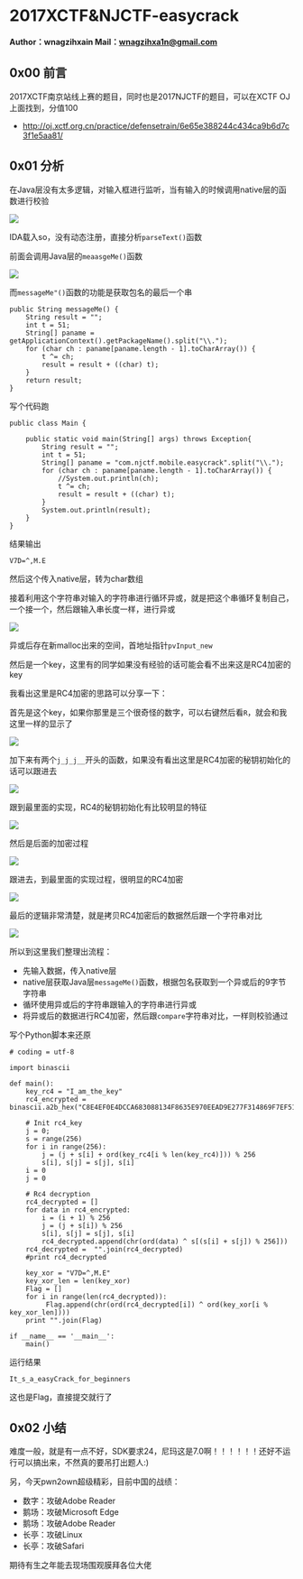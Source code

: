 # 2017XCTF&NJCTF-easycrack

**Author：wnagzihxain
Mail：wnagzihxa1n@gmail.com**

## 0x00 前言
2017XCTF南京站线上赛的题目，同时也是2017NJCTF的题目，可以在XCTF OJ上面找到，分值100
- http://oj.xctf.org.cn/practice/defensetrain/6e65e388244c434ca9b6d7c3f1e5aa81/

## 0x01 分析
在Java层没有太多逻辑，对输入框进行监听，当有输入的时候调用native层的函数进行校验

![](Image/1.png)

IDA载入so，没有动态注册，直接分析`parseText()`函数

前面会调用Java层的`meaasgeMe()`函数

![](Image/2.png)

而`messageMe"()`函数的功能是获取包名的最后一个串
```
public String messageMe() {
    String result = "";
    int t = 51;
    String[] paname = getApplicationContext().getPackageName().split("\\.");
    for (char ch : paname[paname.length - 1].toCharArray()) {
        t ^= ch;
        result = result + ((char) t);
    }
    return result;
}
```

写个代码跑
```
public class Main {
	
	public static void main(String[] args) throws Exception{
		String result = "";
        int t = 51;
        String[] paname = "com.njctf.mobile.easycrack".split("\\.");
        for (char ch : paname[paname.length - 1].toCharArray()) {
        	//System.out.println(ch);
            t ^= ch;
            result = result + ((char) t);
        }
        System.out.println(result);
	}
}
```

结果输出
```
V7D=^,M.E
```

然后这个传入native层，转为char数组

接着利用这个字符串对输入的字符串进行循环异或，就是把这个串循环复制自己，一个接一个，然后跟输入串长度一样，进行异或

![](Image/3.png)

异或后存在新malloc出来的空间，首地址指针`pvInput_new`

然后是一个key，这里有的同学如果没有经验的话可能会看不出来这是RC4加密的key

我看出这里是RC4加密的思路可以分享一下：

首先是这个key，如果你那里是三个很奇怪的数字，可以右键然后看`R`，就会和我这里一样的显示了

![](Image/4.png)

加下来有两个`j_j_j__`开头的函数，如果没有看出这里是RC4加密的秘钥初始化的话可以跟进去

![](Image/5.png)

跟到最里面的实现，RC4的秘钥初始化有比较明显的特征

![](Image/6.png)

然后是后面的加密过程

![](Image/7.png)

跟进去，到最里面的实现过程，很明显的RC4加密

![](Image/8.png)

最后的逻辑非常清楚，就是拷贝RC4加密后的数据然后跟一个字符串对比

![](Image/9.png)

所以到这里我们整理出流程：
- 先输入数据，传入native层
- native层获取Java层`messageMe()`函数，根据包名获取到一个异或后的9字节字符串
- 循环使用异或后的字符串跟输入的字符串进行异或
- 将异或后的数据进行RC4加密，然后跟`compare`字符串对比，一样则校验通过

写个Python脚本来还原
```
# coding = utf-8

import binascii

def main():
	key_rc4 = "I_am_the_key"
	rc4_encrypted = binascii.a2b_hex("C8E4EF0E4DCCA683088134F8635E970EEAD9E277F314869F7EF5198A2AA4")
	
	# Init rc4_key
	j = 0;
	s = range(256)
	for i in range(256):
		j = (j + s[i] + ord(key_rc4[i % len(key_rc4)])) % 256
		s[i], s[j] = s[j], s[i]
	i = 0
	j = 0
	
	# Rc4 decryption
	rc4_decrypted = []
	for data in rc4_encrypted:
		i = (i + 1) % 256
		j = (j + s[i]) % 256
		s[i], s[j] = s[j], s[i]
		rc4_decrypted.append(chr(ord(data) ^ s[(s[i] + s[j]) % 256]))
	rc4_decrypted =  "".join(rc4_decrypted)
	#print rc4_decrypted

	key_xor = "V7D=^,M.E"
	key_xor_len = len(key_xor)
	Flag = []
	for i in range(len(rc4_decrypted)):
		 Flag.append(chr(ord(rc4_decrypted[i]) ^ ord(key_xor[i % key_xor_len])))
	print "".join(Flag)

if __name__ == '__main__':
	main()
```

运行结果
```
It_s_a_easyCrack_for_beginners
```

这也是Flag，直接提交就行了

## 0x02 小结
难度一般，就是有一点不好，SDK要求24，尼玛这是7.0啊！！！！！！还好不运行可以搞出来，不然真的要吊打出题人:)

另，今天pwn2own超级精彩，目前中国的战绩：
- 数字：攻破Adobe Reader
- 鹅场：攻破Microsoft Edge
- 鹅场：攻破Adobe Reader
- 长亭：攻破Linux
- 长亭：攻破Safari

期待有生之年能去现场围观膜拜各位大佬